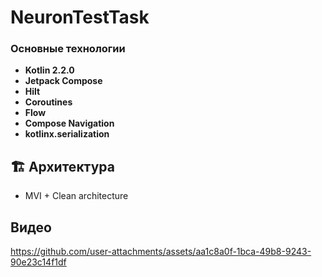 # NeuronTestTask

### Основные технологии
- **Kotlin 2.2.0**
- **Jetpack Compose**
- **Hilt**
- **Coroutines**
- **Flow**
- **Compose Navigation**
- **kotlinx.serialization**

## 🏗 Архитектура
- MVI + Clean architecture

## Видео

https://github.com/user-attachments/assets/aa1c8a0f-1bca-49b8-9243-90e23c14f1df
